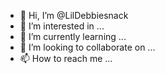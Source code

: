 - 👋 Hi, I’m @LilDebbiesnack
- 👀 I’m interested in ...
- 🌱 I’m currently learning ...
- 💞️ I’m looking to collaborate on ...
- 📫 How to reach me ...

<!---
LilDebbiesnack/LilDebbiesnack is a ✨ special ✨ repository because its `README.md` (this file) appears on your GitHub profile.
You can click the Preview link to take a look at your changes.
--->
